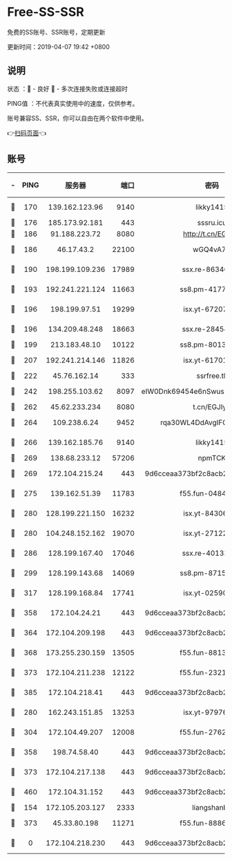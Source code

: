 # Free-SS-SSR

免费的SS账号、SSR账号，定期更新

更新时间：2019-04-07 19:42 +0800

## 说明

状态     ：🙂 - 良好 🙁 - 多次连接失败或连接超时

PING值   ：不代表真实使用中的速度，仅供参考。

账号兼容SS、SSR，你可以自由在两个软件中使用。

👉[扫码页面](https://liesauer.github.io/Free-SS-SSR/)👈

## 账号

|-|PING|服务器|端口|密码|加密方式|区域|
|:----:|:----:|:-----:|-----:|:----:|:----:|:----:|
|🙂|170|139.162.123.96|9140|likky1415|aes-256-cfb|JP|
|🙂|176|185.173.92.181|443|sssru.icu|rc4-md5|RU|
|🙂|186|91.188.223.72|8080|http://t.cn/EGJIyrl|rc4-md5|RU|
|🙂|186|46.17.43.2|22100|wGQ4vA7D|aes-256-gcm|RU|
|🙂|190|198.199.109.236|17989|ssx.re-86346346|aes-256-cfb|US|
|🙂|193|192.241.221.124|11663|ss8.pm-41772299|aes-256-cfb|US|
|🙂|196|198.199.97.51|19299|isx.yt-67207064|aes-256-cfb|US|
|🙂|196|134.209.48.248|18663|ssx.re-28454131|aes-256-cfb|US|
|🙂|199|213.183.48.10|10122|ss8.pm-80138879|rc4-md5|RU|
|🙂|207|192.241.214.146|11826|isx.yt-61701158|aes-256-cfb|US|
|🙂|222|45.76.162.14|333|ssrfree.tk|rc4|SG|
|🙂|242|198.255.103.62|8097|eIW0Dnk69454e6nSwuspv9DmS201tQ0D|aes-256-cfb|US|
|🙂|262|45.62.233.234|8080|t.cn/EGJIyrl|rc4-md5|CA|
|🙂|264|109.238.6.24|9452|rqa30WL4DdAvgIFG6Fs3znzTa|aes-256-cfb|FR|
|🙂|266|139.162.185.76|9140|likky1415|aes-256-cfb|DE|
|🙂|269|138.68.233.12|57206|npmTCK|rc4-md5|US|
|🙂|269|172.104.215.24|443|9d6cceaa373bf2c8acb22e60b6a58be6|aes-256-cfb|US|
|🙂|275|139.162.51.39|11783|f55.fun-04843983|aes-256-cfb|SG|
|🙂|280|128.199.221.150|16232|isx.yt-84306479|aes-256-cfb|SG|
|🙂|280|104.248.152.162|19070|isx.yt-27122469|aes-256-cfb|SG|
|🙂|286|128.199.167.40|17046|ssx.re-40133185|aes-256-cfb|SG|
|🙂|299|128.199.143.68|14069|ss8.pm-87154822|aes-256-cfb|SG|
|🙂|317|128.199.168.84|17741|isx.yt-02590553|aes-256-cfb|SG|
|🙂|358|172.104.24.21|443|9d6cceaa373bf2c8acb22e60b6a58be6|aes-256-cfb|US|
|🙂|364|172.104.209.198|443|9d6cceaa373bf2c8acb22e60b6a58be6|aes-256-cfb|US|
|🙂|368|173.255.230.159|13505|f55.fun-88132244|aes-256-cfb|US|
|🙂|373|172.104.211.238|12122|f55.fun-23214357|aes-256-cfb|US|
|🙂|385|172.104.218.41|443|9d6cceaa373bf2c8acb22e60b6a58be6|aes-256-cfb|US|
|🙂|280|162.243.151.85|13253|isx.yt-97976890|aes-256-cfb|US|
|🙂|304|172.104.49.207|12008|f55.fun-27622022|aes-256-cfb|SG|
|🙂|358|198.74.58.40|443|9d6cceaa373bf2c8acb22e60b6a58be6|aes-256-cfb|US|
|🙂|373|172.104.217.138|443|9d6cceaa373bf2c8acb22e60b6a58be6|aes-256-cfb|US|
|🙂|460|172.104.31.152|443|9d6cceaa373bf2c8acb22e60b6a58be6|aes-256-cfb|US|
|🙁|154|172.105.203.127|2333|liangshanbo|chacha20|JP|
|🙁|373|45.33.80.198|11271|f55.fun-88868016|aes-256-cfb|US|
|🙁|0|172.104.218.230|443|9d6cceaa373bf2c8acb22e60b6a58be6|aes-256-cfb|US|

